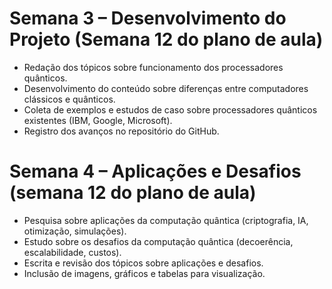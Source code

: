 # Semana 3 – Desenvolvimento do Projeto (Semana 12 do plano de aula)
- Redação dos tópicos sobre funcionamento dos processadores quânticos.
- Desenvolvimento do conteúdo sobre diferenças entre computadores clássicos e quânticos.
- Coleta de exemplos e estudos de caso sobre processadores quânticos existentes (IBM, Google, Microsoft).
- Registro dos avanços no repositório do GitHub.
# Semana 4 – Aplicações e Desafios (semana 12 do plano de aula)
- Pesquisa sobre aplicações da computação quântica (criptografia, IA, otimização, simulações). 
- Estudo sobre os desafios da computação quântica (decoerência, escalabilidade, custos). 
- Escrita e revisão dos tópicos sobre aplicações e desafios. 
- Inclusão de imagens, gráficos e tabelas para visualização.
